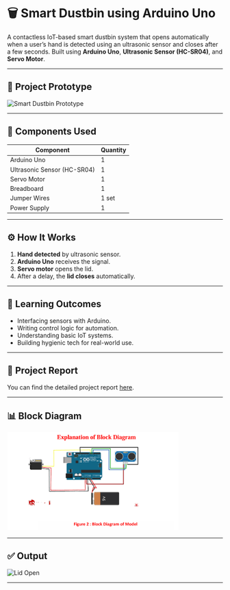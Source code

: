 # 🗑️ Smart Dustbin using Arduino Uno

A contactless IoT-based smart dustbin system that opens automatically when a user’s hand is detected using an ultrasonic sensor and closes after a few seconds. Built using **Arduino Uno**, **Ultrasonic Sensor (HC-SR04)**, and **Servo Motor**.

---

## 📸 Project Prototype

<img src="" alt="Smart Dustbin Prototype" width="400"/>

---

## 🔧 Components Used

| Component               | Quantity |
|------------------------|----------|
| Arduino Uno            | 1        |
| Ultrasonic Sensor (HC-SR04) | 1    |
| Servo Motor            | 1        |
| Breadboard             | 1        |
| Jumper Wires           | 1 set    |
| Power Supply           | 1        |

---

## ⚙️ How It Works

1. **Hand detected** by ultrasonic sensor.
2. **Arduino Uno** receives the signal.
3. **Servo motor** opens the lid.
4. After a delay, the **lid closes** automatically.

---

## 🧠 Learning Outcomes

- Interfacing sensors with Arduino.
- Writing control logic for automation.
- Understanding basic IoT systems.
- Building hygienic tech for real-world use.

---

## 📄 Project Report

You can find the detailed project report [here](ProjectReportFormatfinalpdf.pdf).

---

## 📊 Block Diagram

<img src="image.png" alt="Smart Dustbin Block Diagram" width="400"/>

---

## ✅ Output

<img src="![image](https://github.com/user-attachments/assets/8cc5dbfe-abdc-46da-a371-ebd1461b95bc)
" alt="Lid Open" width="300"/> 

---

